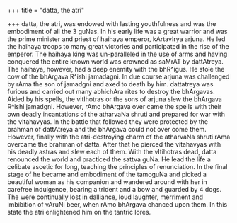 +++
title = "datta, the atri"

+++
datta, the atri, was endowed with lasting youthfulness and was the
embodiment of all the 3 guNas. In his early life was a great warrior and
was the prime minister and priest of haihaya emperor, kArtavIrya arjuna.
He led the haihaya troops to many great victories and participated in
the rise of the emperor. The haihaya king was un-paralleled in the use
of arms and having conquered the entire known world was crowned as
saMrAT by dattAtreya. The haihaya, however, had a deep enemity with the
bhR^igus. He stole the cow of the bhArgava R^ishi jamadagni. In due
course arjuna was challenged by rAma the son of jamadgni and axed to
death by him. dattatreya was furious and carried out many abhichAra
rites to destroy the bhArgavas. Aided by his spells, the vitIhotras or
the sons of arjuna slew the bhArgava R^ishi jamadgni. However, rAmo
bhArgava over came the spells with their own deadly incantations of the
atharvaNa shruti and prepared for war with the vItahavyas. In the battle
that followed they were protected by the brahman of dattAtreya and the
bhArgava could not over come them. However, finally with the
atri-destroying charm of the atharvaNa shruti rAma overcame the brahman
of datta. After that he pierced the vitahavyas with his deadly astras
and slew each of them. With the vItihotras dead, datta renounced the
world and practiced the sattva guNa. He lead the life a celibate ascetic
for long, teaching the principles of renunciation. In the final stage of
he became and embodiment of the tamoguNa and picked a beautiful woman as
his companion and wandered around with her in carefree indulgence,
bearing a trident and a bow and guarded by 4 dogs. The were continually
lost in dalliance, loud laughter, merriment and imbibition of vAruNi
beer, when rAmo bhArgava chanced upon them. In this state the atri
enlightened him on the tantric lores.
